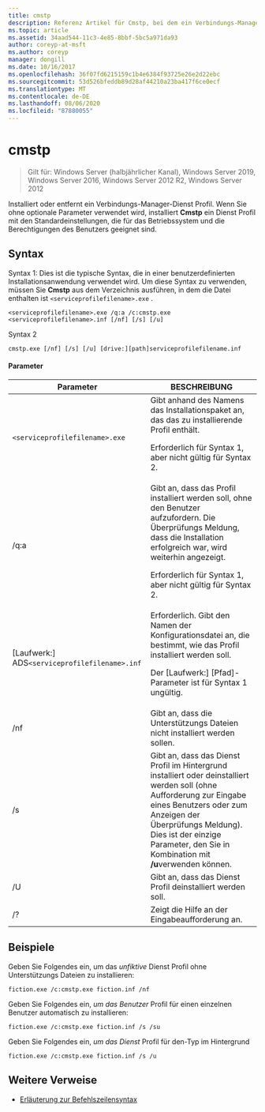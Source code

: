 ```yaml
---
title: cmstp
description: Referenz Artikel für Cmstp, bei dem ein Verbindungs-Manager-Dienst Profil installiert oder entfernt wird.
ms.topic: article
ms.assetid: 34aad544-11c3-4e85-8bbf-5bc5a971da93
author: coreyp-at-msft
ms.author: coreyp
manager: dongill
ms.date: 10/16/2017
ms.openlocfilehash: 36f07fd6215159c1b4e6384f93725e26e2d22ebc
ms.sourcegitcommit: 53d526bfeddb89d28af44210a23ba417f6ce0ecf
ms.translationtype: MT
ms.contentlocale: de-DE
ms.lasthandoff: 08/06/2020
ms.locfileid: "87880055"
---
```

# <a name="cmstp"></a>cmstp

> Gilt für: Windows Server (halbjährlicher Kanal), Windows Server 2019, Windows Server 2016, Windows Server 2012 R2, Windows Server 2012

Installiert oder entfernt ein Verbindungs-Manager-Dienst Profil. Wenn Sie ohne optionale Parameter verwendet wird, installiert **Cmstp** ein Dienst Profil mit den Standardeinstellungen, die für das Betriebssystem und die Berechtigungen des Benutzers geeignet sind.

## <a name="syntax"></a>Syntax

Syntax 1: Dies ist die typische Syntax, die in einer benutzerdefinierten Installationsanwendung verwendet wird. Um diese Syntax zu verwenden, müssen Sie **Cmstp** aus dem Verzeichnis ausführen, in dem die Datei enthalten ist `<serviceprofilefilename>.exe` .

```
<serviceprofilefilename>.exe /q:a /c:cmstp.exe <serviceprofilefilename>.inf [/nf] [/s] [/u]
```

Syntax 2
```
cmstp.exe [/nf] [/s] [/u] [drive:][path]serviceprofilefilename.inf
```

#### <a name="parameters"></a>Parameter
| Parameter | BESCHREIBUNG |
| --------- | ----------- |
| `<serviceprofilefilename>.exe` | Gibt anhand des Namens das Installationspaket an, das das zu installierende Profil enthält.<p>Erforderlich für Syntax 1, aber nicht gültig für Syntax 2. |
| /q:a | Gibt an, dass das Profil installiert werden soll, ohne den Benutzer aufzufordern. Die Überprüfungs Meldung, dass die Installation erfolgreich war, wird weiterhin angezeigt.<p>Erforderlich für Syntax 1, aber nicht gültig für Syntax 2. |
| [Laufwerk:] ADS`<serviceprofilefilename>.inf` | Erforderlich. Gibt den Namen der Konfigurationsdatei an, die bestimmt, wie das Profil installiert werden soll.<p>Der [Laufwerk:] [Pfad]-Parameter ist für Syntax 1 ungültig. |
| /nf | Gibt an, dass die Unterstützungs Dateien nicht installiert werden sollen. |
| /s | Gibt an, dass das Dienst Profil im Hintergrund installiert oder deinstalliert werden soll (ohne Aufforderung zur Eingabe eines Benutzers oder zum Anzeigen der Überprüfungs Meldung). Dies ist der einzige Parameter, den Sie in Kombination mit **/u**verwenden können.|
| /U | Gibt an, dass das Dienst Profil deinstalliert werden soll. |
| /? | Zeigt die Hilfe an der Eingabeaufforderung an. |

## <a name="examples"></a>Beispiele

Geben Sie Folgendes ein, um das *unfiktive* Dienst Profil ohne Unterstützungs Dateien zu installieren:

```
fiction.exe /c:cmstp.exe fiction.inf /nf
```

Geben Sie Folgendes ein, *um das Benutzer* Profil für einen einzelnen Benutzer automatisch zu installieren:

```
fiction.exe /c:cmstp.exe fiction.inf /s /su
```

Geben Sie Folgendes ein, *um das Dienst* Profil für den-Typ im Hintergrund

```
fiction.exe /c:cmstp.exe fiction.inf /s /u
```

## <a name="additional-references"></a>Weitere Verweise

- [Erläuterung zur Befehlszeilensyntax](command-line-syntax-key.md)
